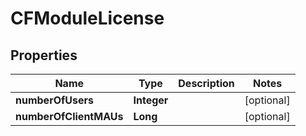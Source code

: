 # CFModuleLicense

## Properties
Name | Type | Description | Notes
------------ | ------------- | ------------- | -------------
**numberOfUsers** | **Integer** |  |  [optional]
**numberOfClientMAUs** | **Long** |  |  [optional]
